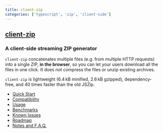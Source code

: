 ```yaml
---
title: client-zip
categories: ['typescript', 'zip', 'client-side']
---
```

## [client-zip](https://github.com/Touffy/client-zip)

### A client-side streaming ZIP generator


`client-zip` concatenates multiple files (e.g. from multiple HTTP requests) into a single ZIP, **in the browser**, so you can let your users download all the files in one click. It does *not* compress the files or unzip existing archives.

`client-zip` is lightweight (6.4 kB minified, 2.6 kB gzipped), dependency-free, and 40 times faster than the old JSZip.

* [Quick Start](#Quick-Start)
* [Compatibility](#Compatibility)
* [Usage](#Usage)
* [Benchmarks](#Benchmarks)
* [Known Issues](#Known-Issues)
* [Roadmap](#Roadmap)
* [Notes and F.A.Q.](#Notes)
